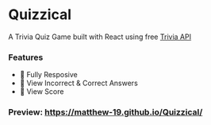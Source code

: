 # Quizzical
A Trivia Quiz Game built with React using free [Trivia API](https://opentdb.com/api_config.php)

### Features
- 📱 Fully Resposive
- 📖 View Incorrect & Correct Answers
- 💯 View Score

### Preview: https://matthew-19.github.io/Quizzical/
